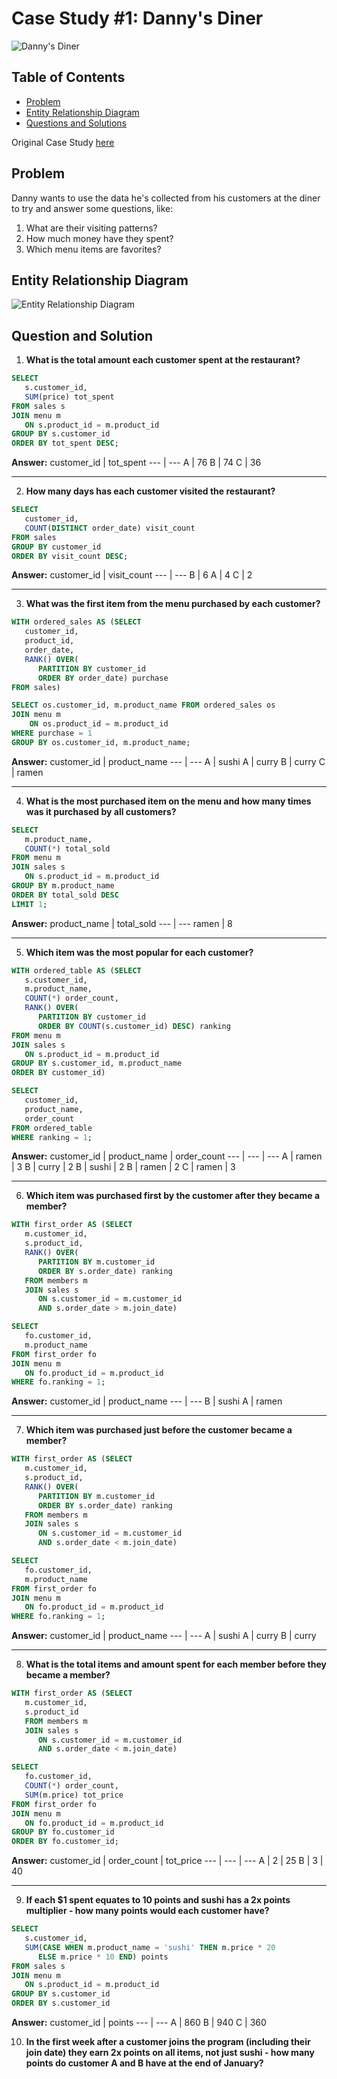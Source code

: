 # Case Study #1: Danny's Diner

![Danny's Diner](https://8weeksqlchallenge.com/images/case-study-designs/1.png)

## Table of Contents

* [Problem](https://github.com/axylious/8-Week-SQL-Challenge/tree/main/Case%20Study%20%231%20-%20Danny's%20Diner#problem)
* [Entity Relationship Diagram](https://github.com/axylious/8-Week-SQL-Challenge/tree/main/Case%20Study%20%231%20-%20Danny's%20Diner#entity-relationship-diagram)
* [Questions and Solutions](https://github.com/axylious/8-Week-SQL-Challenge/tree/main/Case%20Study%20%231%20-%20Danny's%20Diner#questions-and-solutions)

Original Case Study [here](https://8weeksqlchallenge.com/case-study-1/)

## Problem

Danny wants to use the data he's collected from his customers at the diner to try and answer some questions, like:

1. What are their visiting patterns?
2. How much money have they spent?
3. Which menu items are favorites?

## Entity Relationship Diagram

![Entity Relationship Diagram](https://user-images.githubusercontent.com/81607668/127271130-dca9aedd-4ca9-4ed8-b6ec-1e1920dca4a8.png)

## Question and Solution

1. **What is the total amount each customer spent at the restaurant?**
```sql
SELECT 
   s.customer_id, 
   SUM(price) tot_spent 
FROM sales s
JOIN menu m
   ON s.product_id = m.product_id
GROUP BY s.customer_id
ORDER BY tot_spent DESC;
```

**Answer:**
customer_id | tot_spent
--- | ---
A | 76
B | 74
C | 36

***

2. **How many days has each customer visited the restaurant?**
```sql
SELECT 
   customer_id, 
   COUNT(DISTINCT order_date) visit_count
FROM sales
GROUP BY customer_id
ORDER BY visit_count DESC;
```

**Answer:**
customer_id | visit_count
--- | ---
B | 6
A | 4
C | 2

***

3. **What was the first item from the menu purchased by each customer?**
```sql
WITH ordered_sales AS (SELECT
   customer_id,
   product_id,
   order_date,
   RANK() OVER(
      PARTITION BY customer_id 
      ORDER BY order_date) purchase
FROM sales)

SELECT os.customer_id, m.product_name FROM ordered_sales os
JOIN menu m
	ON os.product_id = m.product_id
WHERE purchase = 1
GROUP BY os.customer_id, m.product_name;
```

**Answer:**
customer_id | product_name
--- | ---
A | sushi
A | curry
B | curry
C | ramen

***

4. **What is the most purchased item on the menu and how many times was it purchased by all customers?**
```sql
SELECT
   m.product_name,
   COUNT(*) total_sold
FROM menu m
JOIN sales s
   ON s.product_id = m.product_id
GROUP BY m.product_name
ORDER BY total_sold DESC
LIMIT 1;
```

**Answer:**
product_name | total_sold
--- | ---
ramen | 8

***

5. **Which item was the most popular for each customer?**
```sql
WITH ordered_table AS (SELECT 
   s.customer_id,
   m.product_name,
   COUNT(*) order_count,
   RANK() OVER(
      PARTITION BY customer_id
      ORDER BY COUNT(s.customer_id) DESC) ranking
FROM menu m
JOIN sales s
   ON s.product_id = m.product_id
GROUP BY s.customer_id, m.product_name
ORDER BY customer_id)

SELECT
   customer_id,
   product_name,
   order_count
FROM ordered_table
WHERE ranking = 1;
```

**Answer:**
customer_id | product_name | order_count
--- | --- | ---
A | ramen | 3
B | curry | 2
B | sushi | 2
B | ramen | 2
C | ramen | 3

***


6. **Which item was purchased first by the customer after they became a member?**
```sql
WITH first_order AS (SELECT 
   m.customer_id,
   s.product_id,
   RANK() OVER(
      PARTITION BY m.customer_id
      ORDER BY s.order_date) ranking
   FROM members m
   JOIN sales s
      ON s.customer_id = m.customer_id
      AND s.order_date > m.join_date)

SELECT
   fo.customer_id,
   m.product_name 
FROM first_order fo
JOIN menu m
   ON fo.product_id = m.product_id
WHERE fo.ranking = 1;
```

**Answer:**
customer_id | product_name
--- | ---
B | sushi
A | ramen

***

7. **Which item was purchased just before the customer became a member?**
```sql
WITH first_order AS (SELECT
   m.customer_id,
   s.product_id,
   RANK() OVER(
      PARTITION BY m.customer_id
      ORDER BY s.order_date) ranking
   FROM members m
   JOIN sales s
      ON s.customer_id = m.customer_id
      AND s.order_date < m.join_date)

SELECT
   fo.customer_id,
   m.product_name 
FROM first_order fo
JOIN menu m
   ON fo.product_id = m.product_id
WHERE fo.ranking = 1;
```

**Answer:**
customer_id | product_name
--- | ---
A | sushi
A | curry
B | curry

***

8. **What is the total items and amount spent for each member before they became a member?**
```sql
WITH first_order AS (SELECT
   m.customer_id,
   s.product_id
   FROM members m
   JOIN sales s
      ON s.customer_id = m.customer_id
      AND s.order_date < m.join_date)

SELECT
   fo.customer_id,
   COUNT(*) order_count,
   SUM(m.price) tot_price
FROM first_order fo
JOIN menu m
   ON fo.product_id = m.product_id
GROUP BY fo.customer_id
ORDER BY fo.customer_id;
```

**Answer:**
customer_id | order_count | tot_price
--- | --- | ---
A | 2 | 25
B | 3 | 40
***

9. **If each $1 spent equates to 10 points and sushi has a 2x points multiplier - how many points would each customer have?**
```sql
SELECT
   s.customer_id,
   SUM(CASE WHEN m.product_name = 'sushi' THEN m.price * 20
      ELSE m.price * 10 END) points
FROM sales s
JOIN menu m
   ON s.product_id = m.product_id
GROUP BY s.customer_id
ORDER BY s.customer_id
```

**Answer:**
customer_id | points
--- | ---
A | 860
B | 940
C | 360

10. **In the first week after a customer joins the program (including their join date) they earn 2x points on all items, not just sushi - how many points do customer A and B have at the end of January?**